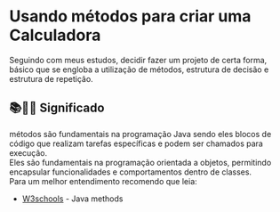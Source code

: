 # Usando métodos para criar uma Calculadora
Seguindo com meus estudos, decidir fazer um projeto de certa forma, básico que se engloba a utilização de métodos, estrutura de decisão e estrutura de repetição.



##  📚✍🏽 Significado
métodos são fundamentais na programação Java sendo eles blocos de código que realizam tarefas específicas e podem ser chamados para execução.                                     
Eles são fundamentais na programação orientada a objetos, permitindo encapsular funcionalidades e comportamentos dentro de classes.                                                  
Para um melhor entendimento recomendo que leia:                                                                                                                                                                               
* [W3schools](https://www.w3schools.com/java/java_methods.asp) - Java methods
